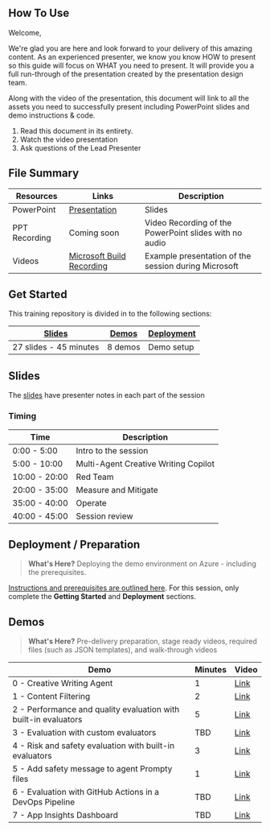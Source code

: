 ## How To Use

Welcome,

We're glad you are here and look forward to your delivery of this amazing content. As an experienced presenter, we know you know HOW to present so this guide will focus on WHAT you need to present. It will provide you a full run-through of the presentation created by the presentation design team.

Along with the video of the presentation, this document will link to all the assets you need to successfully present including PowerPoint slides and demo instructions &
code.

1. Read this document in its entirety.
2. Watch the video presentation
3. Ask questions of the Lead Presenter

## File Summary

| Resources          | Links                            | Description |
|-------------------|----------------------------------|-------------------|
| PowerPoint        | [Presentation](https://aka.ms/AAryyth) | Slides |
| PPT Recording     | Coming soon | Video Recording of the PowerPoint slides with no audio |
| Videos            | [Microsoft Build Recording](https://www.youtube.com/watch?v=FHeVBfqelts&t=1470s) | Example presentation of the session during Microsoft |

## Get Started

This training repository is divided in to the following sections:

| [Slides](#slides) | [Demos](demos/README.md) | [Deployment](deployment/README.md) | 
|-------------------|---------------------------|--------------------------------------
| 27 slides - 45 minutes| 8 demos | Demo setup

## Slides

The [slides](https://microsoft.sharepoint.com/:p:/t/EventSessionUploads/EeZ6oDXP0UNJl9vvt65s_5cB7euJeZEjEQU9Nk_FAI6iLg?e=rbmP7D) have presenter notes in each part of the session

### Timing

| Time        | Description 
--------------|-------------
0:00 - 5:00   | Intro to the session 
5:00 - 10:00 | Multi-Agent Creative Writing Copilot
10:00 - 20:00 | Red Team
20:00 - 35:00 | Measure and Mitigate
35:00 - 40:00 | Operate
40:00 - 45:00 | Session review

## Deployment / Preparation

>**What's Here?** Deploying the demo environment on Azure - including the prerequisites.

[Instructions and prerequisites are outlined here](https://github.com/Azure-Samples/contoso-creative-writer?tab=readme-ov-file). For this session, only complete the **Getting Started** and **Deployment** sections.

## Demos

> **What's Here?** Pre-delivery preparation, stage ready videos, required files (such as JSON templates), and walk-through videos

| Demo 	                                                                                               | Minutes | Video |
-------------------------------------------------------------------------------------------------------|---------|----------------- | 
|  0 - Creative Writing Agent | 1       | [Link](https://www.microsoft.com) |
|  1 - Content Filtering | 2       | [Link](https://www.microsoft.com) |
|  2 - Performance and quality evaluation with built-in evaluators | 5       | [Link](https://www.microsoft.com) |
|  3 - Evaluation with custom evaluators | TBD       | [Link](https://www.microsoft.com) |
|  4 - Risk and safety evaluation with built-in evaluators | 3       | [Link](https://www.microsoft.com) |
|  5 - Add safety message to agent Prompty files | 1       | [Link](https://www.microsoft.com) |
|  6 - Evaluation with GitHub Actions in a DevOps Pipeline | TBD       | [Link](https://www.microsoft.com) |
|  7 - App Insights Dashboard | TBD       | [Link](https://www.microsoft.com) |
